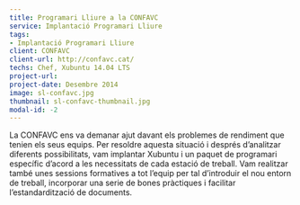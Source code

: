 ```yaml
---
title: Programari Lliure a la CONFAVC
service: Implantació Programari Lliure
tags:
- Implantació Programari Lliure
client: CONFAVC
client-url: http://confavc.cat/
techs: Chef, Xubuntu 14.04 LTS
project-url:
project-date: Desembre 2014
image: sl-confavc.jpg
thumbnail: sl-confavc-thumbnail.jpg
modal-id: -2
---
```

La CONFAVC ens va demanar ajut davant els problemes de rendiment que tenien els seus equips. Per resoldre aquesta situació i després d’analitzar diferents possibilitats, vam implantar Xubuntu i un paquet de programari específic d’acord a les necessitats de cada estació de treball. Vam realitzar també unes sessions formatives a tot l’equip per tal d’introduir el nou entorn de treball, incorporar una serie de bones pràctiques i facilitar l’estandardització de documents.
